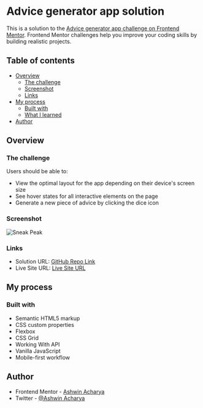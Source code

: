 # Advice generator app solution

This is a solution to the [Advice generator app challenge on Frontend Mentor](https://www.frontendmentor.io/challenges/advice-generator-app-QdUG-13db). Frontend Mentor challenges help you improve your coding skills by building realistic projects.

## Table of contents

- [Overview](#overview)
  - [The challenge](#the-challenge)
  - [Screenshot](#screenshot)
  - [Links](#links)
- [My process](#my-process)
  - [Built with](#built-with)
  - [What I learned](#what-i-learned)
- [Author](#author)

## Overview

### The challenge

Users should be able to:

- View the optimal layout for the app depending on their device's screen size
- See hover states for all interactive elements on the page
- Generate a new piece of advice by clicking the dice icon

### Screenshot

![Sneak Peak](https://user-images.githubusercontent.com/87590123/184545655-208bcb7a-db0e-4927-8a55-7015025d501c.png)


### Links

- Solution URL: [GitHub Repo Link](https://github.com/ashwin-acharya01/Advice-Generator-App)
- Live Site URL: [Live Site URL](https://advicegeneratorappfm.netlify.app)

## My process

### Built with

- Semantic HTML5 markup
- CSS custom properties
- Flexbox
- CSS Grid
- Working With API
- Vanilla JavaScript
- Mobile-first workflow


## Author

- Frontend Mentor - [Ashwin Acharya](https://www.frontendmentor.io/profile/ashwin-acharya01)
- Twitter - [@Ashwin Acharya](https://twitter.com/AshwinA61109683)


